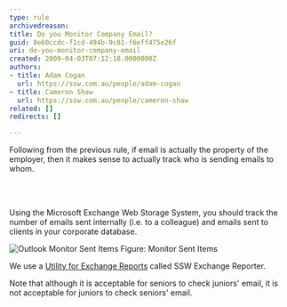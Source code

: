 ```yaml
---
type: rule
archivedreason: 
title: Do you Monitor Company Email?
guid: 8e60ccdc-f1cd-494b-9c81-f6eff475e26f
uri: do-you-monitor-company-email
created: 2009-04-03T07:12:18.0000000Z
authors:
- title: Adam Cogan
  url: https://ssw.com.au/people/adam-cogan
- title: Cameron Shaw
  url: https://ssw.com.au/people/cameron-shaw
related: []
redirects: []

---
```




Following from the previous rule, if email is actually the property of the employer, then it makes sense to actually track who is sending emails to whom. 

<br><excerpt class='endintro'></excerpt><br>

  <p>Using the Microsoft Exchange Web Storage System, you should&#160;track the number of emails sent internally (i.e. to a colleague) and emails sent to clients in your&#160;corporate database.</p>
​<img class="ms-rteCustom-ImageArea" alt="Outlook Monitor Sent Items" src="/Communication/RulesToBetterEmail/PublishingImages/OutlookMonitorSentItems.gif" /> <span class="ms-rteCustom-FigureNormal">Figure&#58; Monitor Sent Items</span>
<p>We use a <a href="http&#58;//www.ssw.com.au/ssw/ExchangeReporter/">Utility for Exchange Reports</a> called SSW Exchange Reporter.</p>
<p>Note that although it is acceptable for seniors to check juniors' email, it is not acceptable for juniors to check seniors' email.</p>



